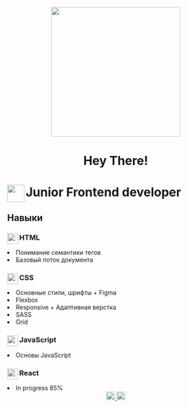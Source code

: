 <div id="header" align="center">
  <img src="https://media.giphy.com/media/l378oVN7wmfDQU9TG/giphy.gif" width="300"/>
  <h1 align="center">Hey There!<h1/>
    <div>
  <img src="https://media.giphy.com/media/l378olHVKFWK7DZvi/giphy.gif" width="40" align="left"/>
  <p align="left">Junior Frontend developer<p/>
</div>
</div>
    
<h2>Навыки</h2>
  
<div>
  <img src="https://media.giphy.com/media/3ov9jNL9YHj8kiMv7O/giphy.gif" width="25" align="left"/>
<h3>HTML</h3>
  <li>Понимание семантики тегов</li>
  <li>Базовый поток документа</li>
</div>
    
<div>
  <img src="https://media.giphy.com/media/l0HlQdWFKZvb6CEq4/giphy.gif" width="25" align="left"/>
<h3>CSS</h3>
  <li>Основные стили, шрифты + Figma</li>
  <li>Flexbox</li>
  <li>Responsive + Адаптивная верстка</li>
  <li>SASS</li>
  <li>Grid</li>
</div>
  
<div>
  <img src="https://media.giphy.com/media/3ov9kbWTS6WVs4vao0/giphy.gif" width="25" align="left"/>
<h3>JavaScript</h3>
 <li>Основы JavaScript</li>
</div>
 
<div>
  <img src="https://media.giphy.com/media/l378AwHQji6P57ASA/giphy.gif" width="25" align="left"/>
<h3>React</h3>
 <li>In progress 85%</li>
</div>

<div id="badges" align="center">
<a href="https://www.instagram.com/filippshchigartcov/">
    <img src="https://user-images.githubusercontent.com/74057924/209976346-1a3e8132-cf3d-400e-bebb-c1b0fe7d12ee.png" width="20"/>
  </a>
  <a href="https://t.me/filllllV">
    <img src="https://user-images.githubusercontent.com/74057924/209976715-b6fe044c-22cd-4d9e-8a48-ee5ed4bec110.png" width="20"/>
  </a>
</div>
